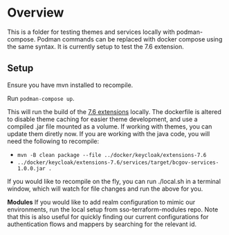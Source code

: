 # Overview

This is a folder for testing themes and services locally with podman-compose. Podman commands can be replaced with docker compose using the same syntax. It is currently setup to test the 7.6 extension.

## Setup

Ensure you have mvn installed to recompile.

Run `podman-compose up`.

This will run the build of the [7.6 extensions](../docker/keycloak/extensions-7.6/) locally. The dockerfile is altered to disable theme caching for easier theme development, and use a compiled .jar file mounted as a volume. If working with themes, you can update them diretly now. If you are working with the java code, you will need the following to recompile:
- `mvn -B clean package --file ../docker/keycloak/extensions-7.6`
- `../docker/keycloak/extensions-7.6/services/target/bcgov-services-1.0.0.jar .`

If you would like to recompile on the fly, you can run ./local.sh in a terminal window, which will watch for file changes and run the above for you.

**Modules**
If you would like to add realm configuration to mimic our environments, run the local setup from sso-terraform-modules repo. Note that this is also useful for quickly finding our current configurations for authentication flows and mappers by searching for the relevant id.

